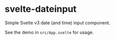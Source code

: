# svelte-dateinput

Simple Svelte v3 date (and time) input component.

See the demo in `src/App.svelte` for usage.
